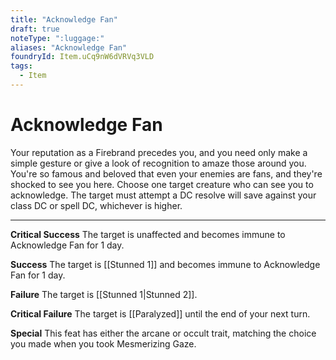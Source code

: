 ```yaml
---
title: "Acknowledge Fan"
draft: true
noteType: ":luggage:"
aliases: "Acknowledge Fan"
foundryId: Item.uCq9nW6dVRVq3VLD
tags:
  - Item
---
```


# Acknowledge Fan

Your reputation as a Firebrand precedes you, and you need only make a simple gesture or give a look of recognition to amaze those around you. You're so famous and beloved that even your enemies are fans, and they're shocked to see you here. Choose one target creature who can see you to acknowledge. The target must attempt a DC resolve will save against your class DC or spell DC, whichever is higher.

* * *

**Critical Success** The target is unaffected and becomes immune to Acknowledge Fan for 1 day.

**Success** The target is [[Stunned 1]] and becomes immune to Acknowledge Fan for 1 day.

**Failure** The target is [[Stunned 1|Stunned 2]].

**Critical Failure** The target is [[Paralyzed]] until the end of your next turn.

**Special** This feat has either the arcane or occult trait, matching the choice you made when you took Mesmerizing Gaze.
